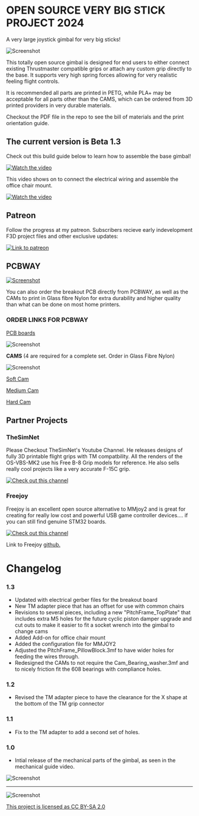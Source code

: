 # OPEN SOURCE VERY BIG STICK PROJECT 2024
A very large joystick gimbal for very big sticks!

![Screenshot](OSVBS_timelapse.gif)

This totally open source gimbal is designed for end users to either connect existing Thrustmaster compatible grips or attach any custom grip directly to the base. It supports very high spring forces allowing for very realistic feeling flight controls.

It is recommended all parts are printed in PETG, while PLA+ may be acceptable for all parts other than the CAMS, which can be ordered from 3D printed providers in very durable materials.

Checkout the PDF file in the repo to see the bill of materials and the print orientation guide. 

## The current version is Beta 1.3

Check out this build guide below to learn how to assemble the base gimbal!

[![Watch the video](thumbnail.png)](https://www.youtube.com/watch?v=IdYbF5dOYag)

This video shows on to connect the electrical wiring and assemble the office chair mount.

[![Watch the video](thumbnail2.png)](https://youtu.be/jo0v6YuI9vU)

## Patreon
Follow the progress at my patreon. Subscribers recieve early indevelopment F3D project files and other exclusive updates:

[![Link to patreon](PatreonLogo.png)](https://www.patreon.com/RightRudderLeftStick)


## PCBWAY

[![Screenshot](PCBWAY.png)](https://www.pcbway.com/)

You can also order the breakout PCB directly from PCBWAY, as well as the CAMs to print in Glass fibre Nylon for extra durability and higher quality than what can be done on most home printers.

### ORDER LINKS FOR PCBWAY
[PCB boards](https://www.pcbway.com/project/shareproject/Open_Source_Very_Large_Stick_Freejoy_MMjoy2_breakout_board_f66f472f.html)

![Screenshot](PCBBoards.png)

**CAMS** 
(4 are required for a complete set. Order in Glass Fibre Nylon)

![Screenshot](GFCams.png)

[Soft Cam](https://www.pcbway.com/project/shareproject/Open_Source_Very_Large_Stick_SOFT_CAM_c2835ecf.html)

[Medium Cam](https://www.pcbway.com/project/shareproject/Open_Source_Very_Large_Stick_MEDIUM_CAM_0f6965ab.html)

[Hard Cam](https://www.pcbway.com/project/shareproject/Open_Source_Very_Large_Stick_HARD_CAM_c53480e9.html)

## Partner Projects

### TheSimNet

Please Checkout TheSimNet's Youtube Channel. He releases designs of fully 3D printable flight grips with TM compatbility. All the renders of the OS-VBS-MK2 use his Free B-8 Grip models for reference. He also sells really cool projects like a very accurate F-15C grip. 

[![Check out this channel](TheSimNetBanner.PNG)](https://youtu.be/-zjJm-5tHko)

### Freejoy

Freejoy is an excellent open source alternative to MMjoy2 and is great for creating for really low cost and powerful USB game controller devices.... if you can still find genuine STM32 boards. 

[![Check out this channel](Freejoymain.png)](https://github.com/FreeJoy-Team/FreeJoy)

Link to Freejoy [github.](https://github.com/FreeJoy-Team/FreeJoy)

# Changelog

### 1.3

- Updated with electrical gerber files for the breakout board
- New TM adapter piece that has an offset for use with common chairs
- Revisions to several pieces, including a new "PitchFrame_TopPlate" that includes extra M5 holes for the future cyclic piston damper upgrade and cut outs to make it easier to fit a socket wrench into the gimbal to change cams
- Added Add-on for office chair mount
- Added the configuration file for MMJOY2
- Adjusted the PitchFrame_PillowBlock.3mf to have wider holes for feeding the wires through.
- Redesigned the CAMs to not require the Cam_Bearing_washer.3mf and to nicely friction fit the 608 bearings with compliance holes.

### 1.2
- Revised the TM adapter piece to have the clearance for the X shape at the bottom of the TM grip connector

### 1.1

- Fix to the TM adapter to add a second set of holes.

### 1.0

- Intial release of the mechanical parts of the gimbal, as seen in the mechanical guide video.

![Screenshot](HeaderImage.PNG)

---

![Screenshot](by-sa.png)

[This project is licensed as CC BY-SA 2.0](https://creativecommons.org/licenses/by-sa/2.0/)

